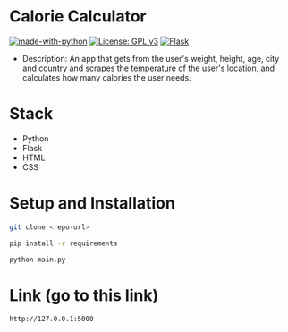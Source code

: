 # Calorie Calculator

[![made-with-python](https://img.shields.io/badge/Made%20with-Python-1f425f.svg)](https://www.python.org/)
[![License: GPL v3](https://img.shields.io/badge/License-GPL%20v3-blue.svg)](https://www.gnu.org/licenses/gpl-3.0.en.html)
[![Flask](https://img.shields.io/badge/flask-%23000.svg?style=for-the-badge&logo=flask&logoColor=white)](https://flask.palletsprojects.com/en/2.2.x/)

- Description: An app that gets from the user's weight,
  height, age, city and country and scrapes the temperature
  of the user's location, and calculates how many calories the user needs.

# Stack

- Python
- Flask
- HTML
- CSS

# Setup and Installation

```bash
git clone <repo-url>
```

```bash
pip install -r requirements
```

```bash
python main.py
```

# Link (go to this link)

```bash
http://127.0.0.1:5000
```
